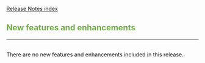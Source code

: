 [Release Notes index](README.md) 

## <span style="color:#70ad47">New features and enhancements</span> <br>

______
<br>
There are no new features and enhancements included in this release.
